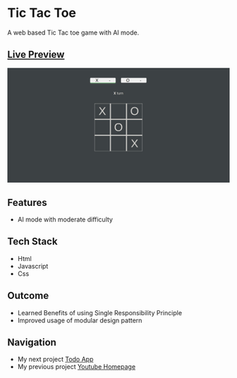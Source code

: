 # Tic Tac Toe 

A web based Tic Tac toe game with AI mode.

## [Live Preview](https://malihassandev.github.io/Calculator/)

![Tic Tac Toe Project demo picture](img/projectDemoimage.png)

## Features
- AI mode with moderate difficulty
## Tech Stack
- Html 
- Javascript
- Css
## Outcome
- Learned Benefits of using Single Responsibility Principle
- Improved usage of modular design pattern
## Navigation
- My next project [Todo App]("https://malihassandev.github.io/To-Do-List/")
- My previous project [Youtube Homepage]("https://malihassandev.github.io/YouTube-Website")

